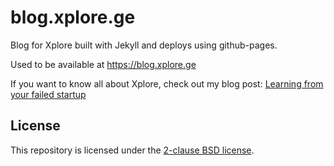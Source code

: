 # blog.xplore.ge

Blog for Xplore built with Jekyll and deploys using github-pages.

Used to be available at https://blog.xplore.ge

If you want to know all about Xplore, check out my blog post: [Learning from your failed startup](https://nikaoto.com/blog/learning-from-your-failed-startup/)

## License

This repository is licensed under the [2-clause BSD license](LICENSE).
